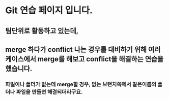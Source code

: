 # Git 연습 페이지 입니다.
## 팀단위로 활동하고 있는데,
## merge 하다가 conflict 나는 경우를 대비하기 위해 여러 케이스에서 merge를 해보고 conflict을 해결하는 연습을 했습니다.

### 파일이나 폴더가 없는데 merge할 경우, 없는 브랜치쪽에서 같은이름의 폴더나 파일을 만들면 해결되더라구요.
